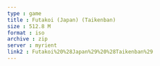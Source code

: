 ```yaml
---
type : game
title : Futakoi (Japan) (Taikenban)
size : 512.8 M
format : iso
archive : zip
server : myrient
link2 : Futakoi%20%28Japan%29%20%28Taikenban%29
---
```

